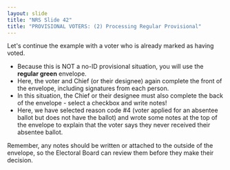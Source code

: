 ```yaml
---
layout: slide
title: "NRS Slide 42"
title: "PROVISIONAL VOTERS: (2) Processing Regular Provisional"
---
```


Let's continue the example with a voter who is already marked as having voted.

- Because this is NOT a no-ID provisional situation, you will use the **regular green** envelope.
- Here, the voter and Chief (or their designee) again complete the front of the envelope, including signatures from each person.
- In this situation, the Chief or their designee must also complete the back of the envelope - select a checkbox and write notes!
- Here, we have selected reason code #4 (voter applied for an absentee ballot but does not have the ballot) and wrote some notes at the top of the envelope to explain that the voter says they never received their absentee ballot.

Remember, any notes should be written or attached to the outside of the envelope, so the Electoral Board can review them before they make their decision.

